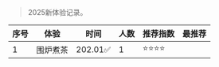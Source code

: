 >2025新体验记录。

| 序号 | 体验 | 时间 | 人数 | 推荐指数 | 最推荐 |
| --- | --- |--- |--- |--- |--- |
| 1 | 围炉煮茶 |  202.01✅ | 1 | ⭐⭐⭐⭐ |
